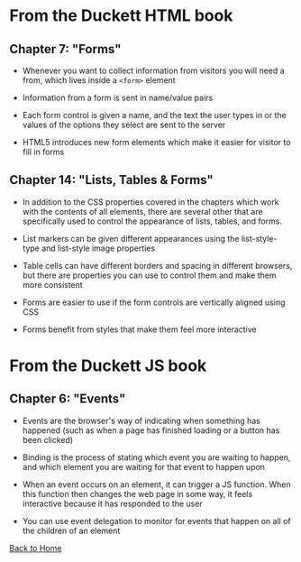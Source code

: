 # From the Duckett HTML book

## Chapter 7: "Forms"

- Whenever you want to collect information from visitors you will need a from, which lives inside a `<form>` element

- Information from a form is sent in name/value pairs

- Each form control is given a name, and the text the user types in or the values of the options they select are sent to the server

- HTML5 introduces new form elements which make it easier for visitor to fill in forms

## Chapter 14: "Lists, Tables & Forms"

- In addition to the CSS properties covered in the chapters which work with the contents of all elements, there are several other that are specifically used to
control the appearance of lists, tables, and forms.

- List markers can be given different appearances using the list-style-type and list-style image properties

- Table cells can have different borders and spacing in different browsers, but there are properties you can use to control them and make them more consistent

- Forms are easier to use if the form controls are vertically aligned using CSS

- Forms benefit from styles that make them feel more interactive

# From the Duckett JS book

## Chapter 6: "Events"

- Events are the browser's way of indicating when something has happened (such as when a page has finished loading or a button has been clicked)

- Binding is the process of stating which event you are waiting to happen, and which element you are waiting for that event to happen upon

- When an event occurs on an element, it can trigger a JS function. When this function then changes the web page in some way, it feels interactive because it has responded
to the user

- You can use event delegation to monitor for events that happen on all of the children of an element


 




 

[Back to Home](https://pdariuslee.github.io/reading-notes/)
